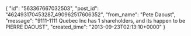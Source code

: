  {
   "id": "563367667032503",
   "post_id": "462493170453287_490962517606352",
   "from_name": "Pete Daoust",
   "message": "9111-1111 Quebec Inc has 1 shareholders, and its happen to be PIERRE DAOUST",
   "created_time": "2013-09-23T02:13:10+0000"
 }
